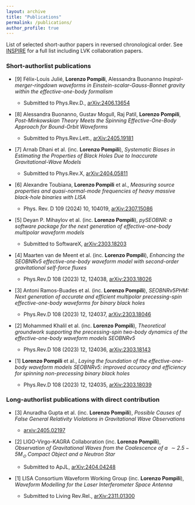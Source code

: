 ```yaml
---
layout: archive
title: "Publications"
permalink: /publications/
author_profile: true
---
```


List of selected short-author papers in reversed chronological order. See [INSPIRE](https://inspirehep.net/authors/2776658) for a full list including LVK collaboration papers.

### Short-authorlist publications

- [9] Félix-Louis Julié, **Lorenzo Pompili**, Alessandra Buonanno *Inspiral-merger-ringdown waveforms in Einstein-scalar-Gauss-Bonnet gravity within the effective-one-body formalism*
  - Submitted to Phys.Rev.D., [arXiv:2406.13654](https://arxiv.org/abs/2406.13654)

- [8] Alessandra Buonanno, Gustav Mogull, Raj Patil, **Lorenzo Pompili**, *Post-Minkowskian Theory Meets the Spinning Effective-One-Body Approach for Bound-Orbit Waveforms*
  - Submitted to Phys.Rev.Lett., [arXiv:2405.19181](https://arxiv.org/abs/2405.19181)

- [7] Arnab Dhani et al. (inc. **Lorenzo Pompili**), *Systematic Biases in Estimating the Properties of Black Holes Due to Inaccurate Gravitational-Wave Models*
  - Submitted to Phys.Rev.X, [arXiv:2404.05811](https://arxiv.org/abs/2404.05811)

- [6] Alexandre Toubiana, **Lorenzo Pompili** et al., *Measuring source properties and quasi-normal-mode frequencies of heavy massive black-hole binaries with LISA*
  - Phys. Rev. D 109 (2024) 10, 104019, [arXiv:2307.15086](https://arxiv.org/abs/2307.15086)

- [5] Deyan P. Mihaylov et al. (inc. **Lorenzo Pompili**), *pySEOBNR: a software package for the next generation of effective-one-body multipolar waveform models*
  - Submitted to SoftwareX, [arXiv:2303.18203](https://arxiv.org/abs/2303.18203)

- [4] Maarten van de Meent et al. (inc. **Lorenzo Pompili**), *Enhancing the SEOBNRv5 effective-one-body waveform model with second-order gravitational self-force fluxes*
  - Phys.Rev.D 108 (2023) 12, 124038, [arXiv:2303.18026](https://arxiv.org/abs/2303.18026)

- [3] Antoni Ramos-Buades et al. (inc. **Lorenzo Pompili**), *SEOBNRv5PHM: Next generation of accurate and efficient multipolar precessing-spin effective-one-body waveforms for binary black holes*
  - Phys.Rev.D 108 (2023) 12, 124037, [arXiv:2303.18046](https://arxiv.org/abs/2303.18046)

- [2] Mohammed Khalil et al. (inc. **Lorenzo Pompili**), *Theoretical groundwork supporting the precessing-spin two-body dynamics of the effective-one-body waveform models SEOBNRv5*
  - Phys.Rev.D 108 (2023) 12, 124036, [arXiv:2303.18143](https://arxiv.org/abs/2303.18143)

- [1] **Lorenzo Pompili** et al., *Laying the foundation of the effective-one-body waveform models SEOBNRv5: improved accuracy and efficiency for spinning non-precessing binary black holes*
  - Phys.Rev.D 108 (2023) 12, 124035, [arXiv:2303.18039](https://arxiv.org/abs/2303.18039)

### Long-authorlist publications with direct contribution

- [3] Anuradha Gupta et al. (inc. **Lorenzo Pompili**), *Possible Causes of False General Relativity Violations in Gravitational Wave Observations*
  - [arxiv:2405.02197](https://arxiv.org/abs/2405.02197)

- [2] LIGO-Virgo-KAGRA Collaboration (inc. **Lorenzo Pompili**), *Observation of Gravitational Waves from the Coalescence of a $\sim 2.5-5 M_\odot$ Compact Object and a Neutron Star*
  - Submitted to ApJL, [arXiv:2404.04248](https://arxiv.org/abs/2404.04248)

- [1] LISA Consortium Waveform Working Group (inc. **Lorenzo Pompili**), *Waveform Modelling for the Laser Interferometer Space Antenna*
  - Submitted to Living Rev.Rel., [arXiv:2311.01300](https://arxiv.org/abs/2311.01300)
